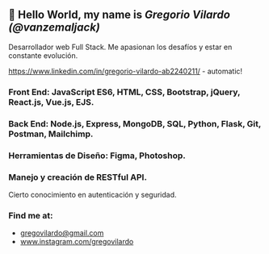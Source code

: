  ## 👋 Hello World, my name is *Gregorio Vilardo (@vanzemaljack)*
Desarrollador web Full Stack. Me apasionan los desafíos y estar en constante evolución.

https://www.linkedin.com/in/gregorio-vilardo-ab2240211/ - automatic!
### **Front End:** JavaScript ES6, HTML, CSS, Bootstrap, jQuery, React.js, Vue.js, EJS.
### **Back End:** Node.js, Express, MongoDB, SQL, Python, Flask, Git, Postman, Mailchimp.
### **Herramientas de Diseño:**  Figma, Photoshop.
### Manejo y creación de RESTful API.
Cierto conocimiento en autenticación y seguridad.
### Find me at:
- gregovilardo@gmail.com
- www.instagram.com/gregovilardo


